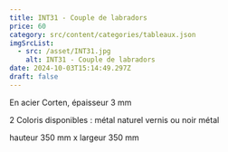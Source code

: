 ```yaml
---
title: INT31 - Couple de labradors
price: 60
category: src/content/categories/tableaux.json
imgSrcList:
  - src: /asset/INT31.jpg
    alt: INT31 - Couple de labradors
date: 2024-10-03T15:14:49.297Z
draft: false
---
```


En acier Corten, épaisseur 3 mm

2 Coloris disponibles : métal naturel vernis ou noir métal

hauteur 350 mm x largeur 350 mm

